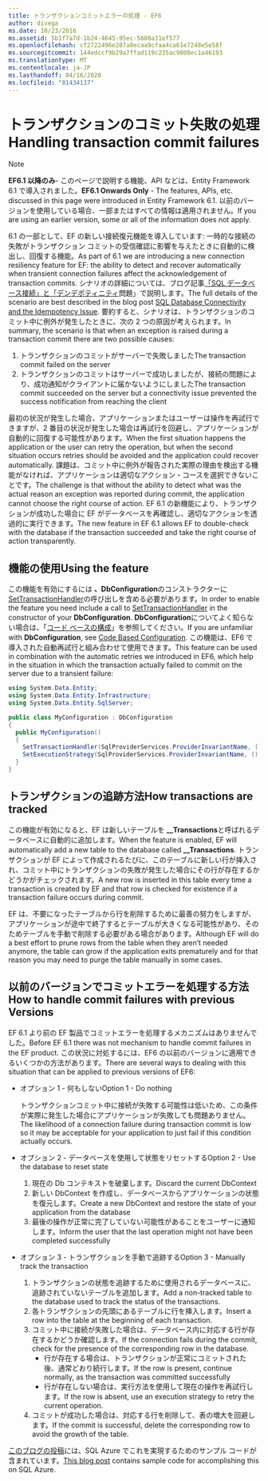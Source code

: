 ```yaml
---
title: トランザクションコミットエラーの処理 - EF6
author: divega
ms.date: 10/23/2016
ms.assetid: 5b1f7a7d-1b24-4645-95ec-5608a31ef577
ms.openlocfilehash: cf2722496e207a8ecaa9cfaa4ca61e7248e5e58f
ms.sourcegitcommit: 144edccf9b29a7ffad119c235ac9808ec1a46193
ms.translationtype: MT
ms.contentlocale: ja-JP
ms.lasthandoff: 04/16/2020
ms.locfileid: "81434137"
---
```

# <a name="handling-transaction-commit-failures"></a><span data-ttu-id="8da64-102">トランザクションのコミット失敗の処理</span><span class="sxs-lookup"><span data-stu-id="8da64-102">Handling transaction commit failures</span></span>
> [!NOTE]
> <span data-ttu-id="8da64-103">**EF6.1 以降のみ**- このページで説明する機能、API などは、Entity Framework 6.1 で導入されました。</span><span class="sxs-lookup"><span data-stu-id="8da64-103">**EF6.1 Onwards Only** - The features, APIs, etc. discussed in this page were introduced in Entity Framework 6.1.</span></span> <span data-ttu-id="8da64-104">以前のバージョンを使用している場合、一部またはすべての情報は適用されません。</span><span class="sxs-lookup"><span data-stu-id="8da64-104">If you are using an earlier version, some or all of the information does not apply.</span></span>  

<span data-ttu-id="8da64-105">6.1 の一部として、EF の新しい接続復元機能を導入しています: 一時的な接続の失敗がトランザクション コミットの受信確認に影響を与えたときに自動的に検出し、回復する機能。</span><span class="sxs-lookup"><span data-stu-id="8da64-105">As part of 6.1 we are introducing a new connection resiliency feature for EF: the ability to detect and recover automatically when transient connection failures affect the acknowledgement of transaction commits.</span></span> <span data-ttu-id="8da64-106">シナリオの詳細については、ブログ記事[「SQL データベース接続」と「デンデポティニティ](https://docs.microsoft.com/archive/blogs/adonet/sql-database-connectivity-and-the-idempotency-issue)問題」で説明します。</span><span class="sxs-lookup"><span data-stu-id="8da64-106">The full details of the scenario are best described in the blog post [SQL Database Connectivity and the Idempotency Issue](https://docs.microsoft.com/archive/blogs/adonet/sql-database-connectivity-and-the-idempotency-issue).</span></span>  <span data-ttu-id="8da64-107">要約すると、シナリオは、トランザクションのコミット中に例外が発生したときに、次の 2 つの原因が考えられます。</span><span class="sxs-lookup"><span data-stu-id="8da64-107">In summary, the scenario is that when an exception is raised during a transaction commit there are two possible causes:</span></span>  

1. <span data-ttu-id="8da64-108">トランザクションのコミットがサーバーで失敗しました</span><span class="sxs-lookup"><span data-stu-id="8da64-108">The transaction commit failed on the server</span></span>
2. <span data-ttu-id="8da64-109">トランザクションのコミットはサーバーで成功しましたが、接続の問題により、成功通知がクライアントに届かないようにしました</span><span class="sxs-lookup"><span data-stu-id="8da64-109">The transaction commit succeeded on the server but a connectivity issue prevented the success notification from reaching the client</span></span>  

<span data-ttu-id="8da64-110">最初の状況が発生した場合、アプリケーションまたはユーザーは操作を再試行できますが、2 番目の状況が発生した場合は再試行を回避し、アプリケーションが自動的に回復する可能性があります。</span><span class="sxs-lookup"><span data-stu-id="8da64-110">When the first situation happens the application or the user can retry the operation, but when the second situation occurs retries should be avoided and the application could recover automatically.</span></span> <span data-ttu-id="8da64-111">課題は、コミット中に例外が報告された実際の理由を検出する機能がなければ、アプリケーションは適切なアクション・コースを選択できないことです。</span><span class="sxs-lookup"><span data-stu-id="8da64-111">The challenge is that without the ability to detect what was the actual reason an exception was reported during commit, the application cannot choose the right course of action.</span></span> <span data-ttu-id="8da64-112">EF 6.1 の新機能により、トランザクションが成功した場合に EF がデータベースを再確認し、適切なアクションを透過的に実行できます。</span><span class="sxs-lookup"><span data-stu-id="8da64-112">The new feature in EF 6.1 allows EF to double-check with the database if the transaction succeeded and take the right course of action transparently.</span></span>  

## <a name="using-the-feature"></a><span data-ttu-id="8da64-113">機能の使用</span><span class="sxs-lookup"><span data-stu-id="8da64-113">Using the feature</span></span>  

<span data-ttu-id="8da64-114">この機能を有効にするには **、DbConfiguration**のコンストラクターに[SetTransactionHandler](https://msdn.microsoft.com/library/system.data.entity.dbconfiguration.setdefaulttransactionhandler.aspx)の呼び出しを含める必要があります。</span><span class="sxs-lookup"><span data-stu-id="8da64-114">In order to enable the feature you need include a call to [SetTransactionHandler](https://msdn.microsoft.com/library/system.data.entity.dbconfiguration.setdefaulttransactionhandler.aspx) in the constructor of your **DbConfiguration**.</span></span> <span data-ttu-id="8da64-115">**DbConfiguration**についてよく知らない場合は、「[コード ベースの構成](~/ef6/fundamentals/configuring/code-based.md)」を参照してください。</span><span class="sxs-lookup"><span data-stu-id="8da64-115">If you are unfamiliar with **DbConfiguration**, see [Code Based Configuration](~/ef6/fundamentals/configuring/code-based.md).</span></span> <span data-ttu-id="8da64-116">この機能は、EF6 で導入された自動再試行と組み合わせて使用できます。</span><span class="sxs-lookup"><span data-stu-id="8da64-116">This feature can be used in combination with the automatic retries we introduced in EF6, which help in the situation in which the transaction actually failed to commit on the server due to a transient failure:</span></span>  

``` csharp
using System.Data.Entity;
using System.Data.Entity.Infrastructure;
using System.Data.Entity.SqlServer;

public class MyConfiguration : DbConfiguration  
{
  public MyConfiguration()  
  {  
    SetTransactionHandler(SqlProviderServices.ProviderInvariantName, () => new CommitFailureHandler());  
    SetExecutionStrategy(SqlProviderServices.ProviderInvariantName, () => new SqlAzureExecutionStrategy());  
  }  
}
```  

## <a name="how-transactions-are-tracked"></a><span data-ttu-id="8da64-117">トランザクションの追跡方法</span><span class="sxs-lookup"><span data-stu-id="8da64-117">How transactions are tracked</span></span>  

<span data-ttu-id="8da64-118">この機能が有効になると、EF は新しいテーブルを **__Transactions**と呼ばれるデータベースに自動的に追加します。</span><span class="sxs-lookup"><span data-stu-id="8da64-118">When the feature is enabled, EF will automatically add a new table to the database called **__Transactions**.</span></span> <span data-ttu-id="8da64-119">トランザクションが EF によって作成されるたびに、このテーブルに新しい行が挿入され、コミット中にトランザクションの失敗が発生した場合にその行が存在するかどうかがチェックされます。</span><span class="sxs-lookup"><span data-stu-id="8da64-119">A new row is inserted in this table every time a transaction is created by EF and that row is checked for existence if a transaction failure occurs during commit.</span></span>  

<span data-ttu-id="8da64-120">EF は、不要になったテーブルから行を削除するために最善の努力をしますが、アプリケーションが途中で終了するとテーブルが大きくなる可能性があり、そのためテーブルを手動で削除する必要がある場合があります。</span><span class="sxs-lookup"><span data-stu-id="8da64-120">Although EF will do a best effort to prune rows from the table when they aren’t needed anymore, the table can grow if the application exits prematurely and for that reason you may need to purge the table manually in some cases.</span></span>  

## <a name="how-to-handle-commit-failures-with-previous-versions"></a><span data-ttu-id="8da64-121">以前のバージョンでコミットエラーを処理する方法</span><span class="sxs-lookup"><span data-stu-id="8da64-121">How to handle commit failures with previous Versions</span></span>

<span data-ttu-id="8da64-122">EF 6.1 より前の EF 製品でコミットエラーを処理するメカニズムはありませんでした。</span><span class="sxs-lookup"><span data-stu-id="8da64-122">Before EF 6.1 there was not mechanism to handle commit failures in the EF product.</span></span> <span data-ttu-id="8da64-123">この状況に対処するには、EF6 の以前のバージョンに適用できるいくつかの方法があります。</span><span class="sxs-lookup"><span data-stu-id="8da64-123">There are several ways to dealing with this situation that can be applied to previous versions of EF6:</span></span>  

* <span data-ttu-id="8da64-124">オプション 1 - 何もしない</span><span class="sxs-lookup"><span data-stu-id="8da64-124">Option 1 - Do nothing</span></span>  

  <span data-ttu-id="8da64-125">トランザクションコミット中に接続が失敗する可能性は低いため、この条件が実際に発生した場合にアプリケーションが失敗しても問題ありません。</span><span class="sxs-lookup"><span data-stu-id="8da64-125">The likelihood of a connection failure during transaction commit is low so it may be acceptable for your application to just fail if this condition actually occurs.</span></span>  

* <span data-ttu-id="8da64-126">オプション 2 - データベースを使用して状態をリセットする</span><span class="sxs-lookup"><span data-stu-id="8da64-126">Option 2 - Use the database to reset state</span></span>  

  1. <span data-ttu-id="8da64-127">現在の Db コンテキストを破棄します。</span><span class="sxs-lookup"><span data-stu-id="8da64-127">Discard the current DbContext</span></span>  
  2. <span data-ttu-id="8da64-128">新しい DbContext を作成し、データベースからアプリケーションの状態を復元します。</span><span class="sxs-lookup"><span data-stu-id="8da64-128">Create a new DbContext and restore the state of your application from the database</span></span>  
  3. <span data-ttu-id="8da64-129">最後の操作が正常に完了していない可能性があることをユーザーに通知します。</span><span class="sxs-lookup"><span data-stu-id="8da64-129">Inform the user that the last operation might not have been completed successfully</span></span>  

* <span data-ttu-id="8da64-130">オプション 3 - トランザクションを手動で追跡する</span><span class="sxs-lookup"><span data-stu-id="8da64-130">Option 3 - Manually track the transaction</span></span>  

  1. <span data-ttu-id="8da64-131">トランザクションの状態を追跡するために使用されるデータベースに、追跡されていないテーブルを追加します。</span><span class="sxs-lookup"><span data-stu-id="8da64-131">Add a non-tracked table to the database used to track the status of the transactions.</span></span>  
  2. <span data-ttu-id="8da64-132">各トランザクションの先頭にあるテーブルに行を挿入します。</span><span class="sxs-lookup"><span data-stu-id="8da64-132">Insert a row into the table at the beginning of each transaction.</span></span>  
  3. <span data-ttu-id="8da64-133">コミット中に接続が失敗した場合は、データベース内に対応する行が存在するかどうか確認します。</span><span class="sxs-lookup"><span data-stu-id="8da64-133">If the connection fails during the commit, check for the presence of the corresponding row in the database.</span></span>  
     - <span data-ttu-id="8da64-134">行が存在する場合は、トランザクションが正常にコミットされた後、通常どおり続行します。</span><span class="sxs-lookup"><span data-stu-id="8da64-134">If the row is present, continue normally, as the transaction was committed successfully</span></span>  
     - <span data-ttu-id="8da64-135">行が存在しない場合は、実行方法を使用して現在の操作を再試行します。</span><span class="sxs-lookup"><span data-stu-id="8da64-135">If the row is absent, use an execution strategy to retry the current operation.</span></span>  
  4. <span data-ttu-id="8da64-136">コミットが成功した場合は、対応する行を削除して、表の増大を回避します。</span><span class="sxs-lookup"><span data-stu-id="8da64-136">If the commit is successful, delete the corresponding row to avoid the growth of the table.</span></span>  

<span data-ttu-id="8da64-137">[このブログの投稿](https://docs.microsoft.com/archive/blogs/adonet/sql-database-connectivity-and-the-idempotency-issue)には、SQL Azure でこれを実現するためのサンプル コードが含まれています。</span><span class="sxs-lookup"><span data-stu-id="8da64-137">[This blog post](https://docs.microsoft.com/archive/blogs/adonet/sql-database-connectivity-and-the-idempotency-issue) contains sample code for accomplishing this on SQL Azure.</span></span>  

